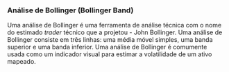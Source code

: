 ### Análise de Bollinger (Bollinger Band)

Uma análise de Bollinger é uma ferramenta de análise técnica com o nome do estimado _trader_ técnico que a projetou - John Bollinger. Uma análise de Bollinger consiste em três linhas: uma média móvel simples, uma banda superior e uma banda inferior. Uma análise de Bollinger é comumente usada como um indicador visual para estimar a volatilidade de um ativo mapeado.
